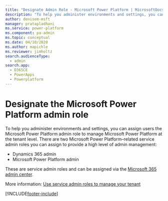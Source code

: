 ```yaml
---
title: "Designate Admin Role - Microsoft Power Platform | MicrosoftDocs"
description: "To help you administer environments and settings, you can assign users the Microsoft Power Platform admin role to manage Microsoft Power Platform at tenant level."
author: denisem-msft
manager: pratapladhani
ms.service: power-platform
ms.component: pa-admin
ms.topic: conceptual
ms.date: 04/10/2020
ms.author: mapichle
ms.reviewer: jimholtz
search.audienceType: 
  - admin
search.app: 
  - D365CE
  - PowerApps
  - Powerplatform
---
```

# Designate the Microsoft Power Platform admin role

To help you administer environments and settings, you can assign users the Microsoft Power Platform admin role to manage Microsoft Power Platform at the tenant level. There are two Microsoft Power Platform&ndash;related service admin roles you can assign to provide a high level of admin management:

- Dynamics 365 admin
- Microsoft Power Platform admin

These are service admin roles and can be assigned via the [Microsoft 365 admin center](https://admin.microsoft.com/).

More information: [Use service admin roles to manage your tenant](../../admin/use-service-admin-role-manage-tenant.md#service-administrator-permission-matrix)


[!INCLUDE[footer-include](../../includes/footer-banner.md)]